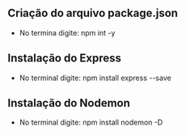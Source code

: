 ## Criação do arquivo package.json
- No termina digite: npm int -y

## Instalação do Express
- No terminal digite: npm install express --save

## Instalação do Nodemon
- No terminal digite: npm install nodemon -D

